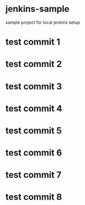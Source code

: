 # jenkins-sample
sample project for local jenkins setup
# test commit 1
# test commit 2
# test commit 3
# test commit 4
# test commit 5
# test commit 6
# test commit 7
# test commit 8
